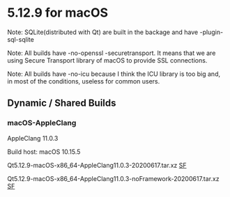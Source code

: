 # 5.12.9 for macOS

Note: SQLite(distributed with Qt) are built in the backage and have -plugin-sql-sqlite

Note: All builds have -no-openssl -securetransport. It means that we are using Secure Transport library of macOS to provide SSL connections.

Note: All builds have -no-icu because I think the ICU library is too big and, in most of the conditions, useless for common users.

## Dynamic / Shared Builds

### macOS-AppleClang

AppleClang 11.0.3

Build host: macOS 10.15.5

Qt5.12.9-macOS-x86_64-AppleClang11.0.3-20200617.tar.xz [SF](https://sourceforge.net/projects/fsu0413-qtbuilds/files/Qt5.12/macOS-x86_64/Qt5.12.9-macOS-x86_64-AppleClang11.0.3-20200617.tar.xz)

Qt5.12.9-macOS-x86_64-AppleClang11.0.3-noFramework-20200617.tar.xz [SF](https://sourceforge.net/projects/fsu0413-qtbuilds/files/Qt5.12/macOS-x86_64/Qt5.12.9-macOS-x86_64-AppleClang11.0.3-noFramework-20200617.tar.xz)
